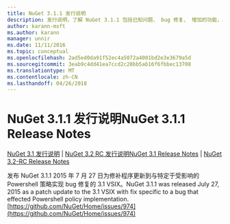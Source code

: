 ```yaml
---
title: NuGet 3.1.1 发行说明
description: 发行说明，了解 NuGet 3.1.1 包括已知问题、 bug 修复、 增加的功能，以及 DCRs。
author: karann-msft
ms.author: karann
manager: unnir
ms.date: 11/11/2016
ms.topic: conceptual
ms.openlocfilehash: 2ad5ed0da91f52ec4a5072a4001bd2e3e3679a5d
ms.sourcegitcommit: 3eab9c4dd41ea7ccd2c28bb5ab16f6fbbec13708
ms.translationtype: MT
ms.contentlocale: zh-CN
ms.lasthandoff: 04/26/2018
---
```

# <a name="nuget-311-release-notes"></a><span data-ttu-id="827ac-103">NuGet 3.1.1 发行说明</span><span class="sxs-lookup"><span data-stu-id="827ac-103">NuGet 3.1.1 Release Notes</span></span>

<span data-ttu-id="827ac-104">[NuGet 3.1 发行说明](../release-notes/nuget-3.1.md) | [NuGet 3.2 RC 发行说明](../release-notes/nuget-3.2-RC.md)</span><span class="sxs-lookup"><span data-stu-id="827ac-104">[NuGet 3.1 Release Notes](../release-notes/nuget-3.1.md) | [NuGet 3.2-RC Release Notes](../release-notes/nuget-3.2-RC.md)</span></span>

<span data-ttu-id="827ac-105">发布 NuGet 3.1.1 2015 年 7 月 27 日为修补程序更新到与特定于受影响的 Powershell 策略实现 bug 修复的 3.1 VSIX。</span><span class="sxs-lookup"><span data-stu-id="827ac-105">NuGet 3.1.1 was released July 27, 2015 as a patch update to the 3.1 VSIX with fix specific to a bug that effected Powershell policy implementation.</span></span>
[https://github.com/NuGet/Home/issues/974](https://github.com/NuGet/Home/issues/974)